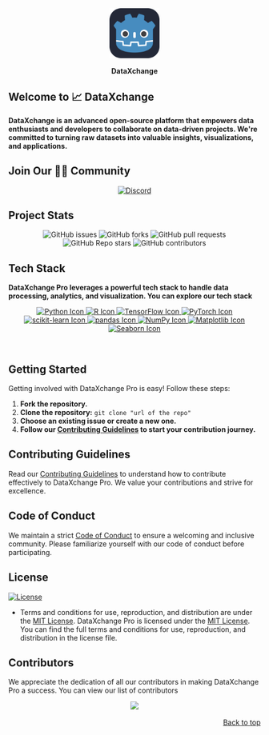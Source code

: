 <div align="center">
  <img src="https://github.com/tandpfun/skill-icons/blob/main/icons/Godot-Dark.svg" alt="Dataset Icon" width="100" height="100" />
  <p style="font-weight: bold;">DataXchange</p>
</div>

## Welcome to 📈 DataXchange

<strong> DataXchange is an advanced open-source platform that empowers data enthusiasts and developers to collaborate on data-driven projects. We're committed to turning raw datasets into valuable insights, visualizations, and applications.  </strong>

## Join Our 🤹🏽 Community

<p align="center">
  <a href="https://discord.gg/">
    <img src="https://img.shields.io/badge/Join%20Us%20on%20Discord-%235865F2.svg?style=for-the-badge&logo=discord&logoColor=white" alt="Discord" />
  </a>
</p>

## Project Stats

<p align="center">
  <img src="https://img.shields.io/github/issues/rajatnai49/DataXchange?style=for-the-badge" alt="GitHub issues" />
  <img src="https://img.shields.io/github/forks/rajatnai49/DataXchange?style=for-the-badge" alt="GitHub forks" />
  <img src="https://img.shields.io/github/issues-pr/rajatnai49/DataXchange?style=for-the-badge" alt="GitHub pull requests" />
  <img src="https://img.shields.io/github/stars/rajatnai49/DataXchange?style=for-the-badge" alt="GitHub Repo stars" />
  <img src="https://img.shields.io/github/contributors/rajatnai49/DataXchange?style=for-the-badge" alt="GitHub contributors" />
</p>

## Tech Stack

<strong>
DataXchange Pro leverages a powerful tech stack to handle data processing, analytics, and visualization. You can explore our tech stack 
</strong>

<br>
</div>
<center>
<p>
  
<div align="center">
  <a href="https://www.python.org/">
    <img src="https://img.shields.io/badge/Python-%233776AB.svg?style=for-the-badge&logo=python&logoColor=white" alt="Python Icon">
  </a>
  <a href="https://www.r-project.org/">
    <img src="https://img.shields.io/badge/R-%23276DC3.svg?style=for-the-badge&logo=r&logoColor=white" alt="R Icon">
  </a>
  <a href="https://www.tensorflow.org/">
    <img src="https://img.shields.io/badge/TensorFlow-%23FF6F00.svg?style=for-the-badge&logo=tensorflow&logoColor=white" alt="TensorFlow Icon">
  </a>
  <a href="https://pytorch.org/">
    <img src="https://img.shields.io/badge/PyTorch-%23EE4C2C.svg?style=for-the-badge&logo=pytorch&logoColor=white" alt="PyTorch Icon">
  </a>
  <a href="https://scikit-learn.org/">
    <img src="https://img.shields.io/badge/scikit--learn-%23F7931E.svg?style=for-the-badge&logo=scikit-learn&logoColor=white" alt="scikit-learn Icon">
  </a>
  <a href="https://pandas.pydata.org/">
    <img src="https://img.shields.io/badge/pandas-%23150458.svg?style=for-the-badge&logo=pandas&logoColor=white" alt="pandas Icon">
  </a>
  <a href="https://numpy.org/">
    <img src="https://img.shields.io/badge/NumPy-%23013243.svg?style=for-the-badge&logo=numpy&logoColor=white" alt="NumPy Icon">
  </a>
  <a href="https://matplotlib.org/">
    <img src="https://img.shields.io/badge/Matplotlib-%230076D6.svg?style=for-the-badge&logo=matplotlib&logoColor=white" alt="Matplotlib Icon">
  </a>
  <a href="https://seaborn.pydata.org/">
    <img src="https://img.shields.io/badge/Seaborn-%239969FF.svg?style=for-the-badge&logo=seaborn&logoColor=white" alt="Seaborn Icon">
  </a>
</div>



  
</p>
</center>
<br>

## Getting Started

Getting involved with DataXchange Pro is easy! Follow these steps:

1. **Fork the repository.**
2. **Clone the repository:** `git clone "url of the repo"`
3. **Choose an existing issue or create a new one.**
4. **Follow our [Contributing Guidelines](./.github/CONTRIBUTING_GUIDELINE.md) to start your contribution journey.**

## Contributing Guidelines

Read our [Contributing Guidelines](./.github/CONTRIBUTING_GUIDELINE.md) to understand how to contribute effectively to DataXchange Pro. We value your contributions and strive for excellence.

## Code of Conduct

We maintain a strict [Code of Conduct](./.github/CODE_OF_CONDUCT.md) to ensure a welcoming and inclusive community. Please familiarize yourself with our code of conduct before participating.

## License
 [![License](https://img.shields.io/badge/License-MIT-blue.svg)](https://opensource.org/licenses/MIT)
- Terms and conditions for use, reproduction, and distribution are under the [MIT License](https://opensource.org/licenses/MIT).
DataXchange Pro is licensed under the [MIT License](https://opensource.org/licenses/MIT). You can find the full terms and conditions for use, reproduction, and distribution in the license file.
## Contributors

We appreciate the dedication of all our contributors in making DataXchange Pro a success. You can view our list of contributors 
<center>
  <a href="https://github.com/rajatnai49/DataXchange/graphs/contributors">
  <img src="https://contrib.rocks/image?repo=rajatnai49/DataXchange" />
</a>
</center>


<p align="right"><a href="#top">Back to top</a></p>
